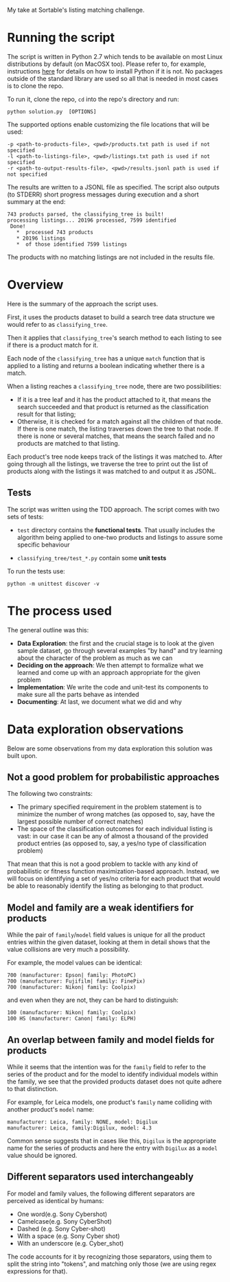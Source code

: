 My take at Sortable's listing matching challenge.

# Running the script
The script is written in Python 2.7 which tends to be available on most Linux distributions by default (on MacOSX too). Please refer to, for example, instructions [here](http://docs.python-guide.org/en/latest/) for details on how to install Python if it is not. No packages outside of the standard library are used so all that is needed  in most cases is to clone the repo.

To run it, clone the repo, `cd` into the repo's directory and run:
```
python solution.py  [OPTIONS]
```
The supported options enable customizing the file locations that will be used:
```
-p <path-to-products-file>, <pwd>/products.txt path is used if not specified
-l <path-to-listings-file>, <pwd>/listings.txt path is used if not specified
-r <path-to-output-results-file>, <pwd>/results.jsonl path is used if not specified
```
The results are written to a JSONL file as specified. The script also outputs (to STDERR) short progress messages during execution and a short summary at the end:
```
743 products parsed, the classifying_tree is built!
processing listings... 20196 processed, 7599 identified
 Done!
   *  processed 743 products
   * 20196 listings
   *  of those identified 7599 listings
```

The products with no matching listings are not included in the results file.

# Overview
Here is the summary of the approach the script uses.

First, it uses the products dataset to build a search tree data structure we would refer to as `classifying_tree`.

Then it applies that `classifying_tree`'s search method to each listing to see if there is a product match for it.

Each node of the `classifying_tree` has a unique `match` function that is applied to a listing and returns a boolean indicating whether there is a   match.      

When a listing reaches a `classifying_tree` node, there are two possibilities:

* If it is a tree leaf and it has the product attached to it, that means the search succeeded and that product is returned as the classification result for that listing;  
* Otherwise, it is checked for a match against all the children of that node. If there is one match, the listing traverses down the tree to that node. If there is none or several matches, that means the search failed and no products are matched to that listing.

Each product's tree node keeps track of the listings it was matched to. After going through all the listings, we traverse the tree to print out the list of products along with the listings it was matched to and output it as JSONL.

## Tests
The script was written using the TDD approach. The script comes with two sets of tests:

* `test` directory contains the **functional tests**. That usually includes the algorithm being applied to one-two products and listings to assure some specific behaviour

* `classifying_tree/test_*.py` contain some **unit tests**

To run the tests use:
```
python -m unittest discover -v
```

# The process used
The general outline was this:

* **Data Exploration**: the first and the crucial stage is to look at the given sample dataset, go through several examples "by hand" and try learning about the character of the problem as much as we can
* **Deciding on the approach**: We then attempt to formalize what we learned and come up with an approach appropriate for the given problem
* **Implementation**: We write the code and unit-test its components to make sure all the parts behave as intended
* **Documenting**: At last, we document what we did and why

# Data exploration observations
Below are some observations from my data exploration this solution was built upon.

## Not a good problem for probabilistic approaches
The following two constraints:
* The primary specified requirement in the problem statement is to minimize the number of wrong matches (as opposed to, say, have the largest possible number of correct matches)
* The space of the classification outcomes for each individual listing is vast: in our case it can be any of almost a thousand of the provided product entries (as opposed to, say, a yes/no type of classification problem)

That mean that this is not a good problem to tackle with any kind of probabilistic or fitness function maximization-based approach. Instead, we will focus on identifying a set of yes/no criteria for each product that would be able to reasonably identify the listing as belonging to that product.


## Model and family are a weak identifiers for products
While the pair of `family`/`model` field values is unique for all the product entries within the given dataset, looking at them in detail shows that the value collisions are very much a possibility.

For example, the model values can be identical:
```
700 (manufacturer: Epson| family: PhotoPC)
700 (manufacturer: Fujifilm| family: FinePix)
700 (manufacturer: Nikon| family: Coolpix)
```
and even when they are not, they can be hard to distinguish:
```
100 (manufacturer: Nikon| family: Coolpix)
100 HS (manufacturer: Canon| family: ELPH)
```


## An overlap between family and model fields for products
While it seems that the intention was for the `family` field to refer to the series of the product and for the model to identify individual models within the family, we see that the provided products dataset does not quite adhere to that distinction.

For example, for Leica models, one product's `family` name colliding with another product's `model` name:
```
manufacturer: Leica, family: NONE, model: Digilux
manufacturer: Leica, family:Digilux, model: 4.3
```
Common sense suggests that in cases like this, `Digilux` is the appropriate name for the series of products and here the entry with `Digilux` as a `model` value should be ignored.

## Different separators used interchangeably
For model and family values, the following different separators are perceived as identical by humans:
* One word(e.g. Sony Cybershot)
* Camelcase(e.g. Sony CyberShot)
* Dashed (e.g. Sony Cyber-shot)
* With a space (e.g. Sony Cyber shot)
* With an underscore (e.g. Cyber_shot)

The code accounts for it by recognizing those separators, using them to split the string into "tokens", and matching only those (we are using regex expressions for that).
